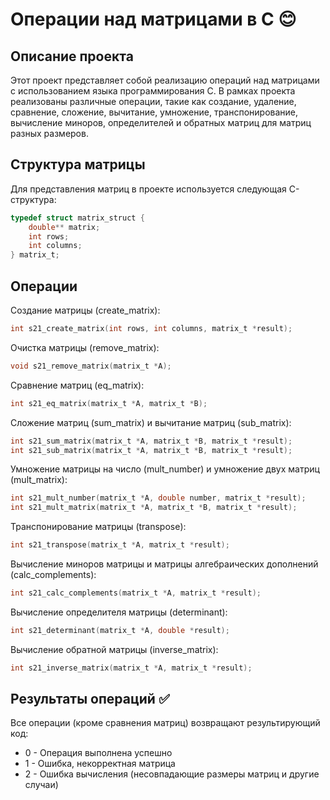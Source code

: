 # Операции над матрицами в C  😊

## Описание проекта

Этот проект представляет собой реализацию операций над матрицами с использованием языка программирования C. В рамках проекта реализованы различные операции, такие как создание, удаление, сравнение, сложение, вычитание, умножение, транспонирование, вычисление миноров, определителей и обратных матриц для матриц разных размеров.

## Структура матрицы

Для представления матриц в проекте используется следующая C-структура:

```c
typedef struct matrix_struct {
    double** matrix;
    int rows;
    int columns;
} matrix_t;
```


## Операции

 Создание матрицы (create_matrix):
```c
int s21_create_matrix(int rows, int columns, matrix_t *result);
```
 Очистка матрицы (remove_matrix):
```c
void s21_remove_matrix(matrix_t *A);
```
Сравнение матриц (eq_matrix):
```c
int s21_eq_matrix(matrix_t *A, matrix_t *B);
```
Сложение матриц (sum_matrix) и вычитание матриц (sub_matrix):
```c
int s21_sum_matrix(matrix_t *A, matrix_t *B, matrix_t *result);
int s21_sub_matrix(matrix_t *A, matrix_t *B, matrix_t *result);
```
Умножение матрицы на число (mult_number) и умножение двух матриц (mult_matrix):
```c
int s21_mult_number(matrix_t *A, double number, matrix_t *result);
int s21_mult_matrix(matrix_t *A, matrix_t *B, matrix_t *result);
```
Транспонирование матрицы (transpose):
```c
int s21_transpose(matrix_t *A, matrix_t *result);
```
Вычисление миноров матрицы и матрицы алгебраических дополнений (calc_complements):
```c
int s21_calc_complements(matrix_t *A, matrix_t *result);
```
Вычисление определителя матрицы (determinant):
```c
int s21_determinant(matrix_t *A, double *result);
```
Вычисление обратной матрицы (inverse_matrix):
```c
int s21_inverse_matrix(matrix_t *A, matrix_t *result);
```
## Результаты операций ✅

Все операции (кроме сравнения матриц) возвращают результирующий код:

- 0 - Операция выполнена успешно
- 1 - Ошибка, некорректная матрица
- 2 - Ошибка вычисления (несовпадающие размеры матриц и другие случаи)
